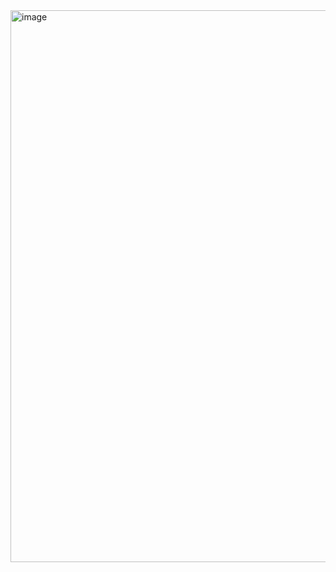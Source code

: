<img width="1875" height="883" alt="image" src="https://github.com/user-attachments/assets/48daed0e-9919-4daf-8970-730692c2ea39" />


